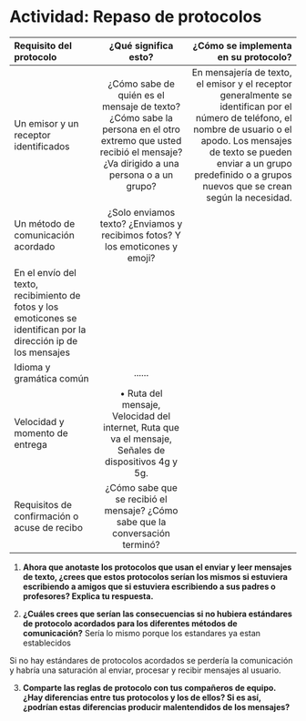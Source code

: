 # Actividad: Repaso de protocolos 

| Requisito del protocolo   | ¿Qué significa esto?   | ¿Cómo se implementa en su protocolo?  |
| :------------ |:---------------:| -----:|
| Un emisor y un receptor identificados | ¿Cómo sabe de quién es el mensaje de texto? ¿Cómo sabe la persona en el otro extremo que usted recibió el mensaje? ¿Va dirigido a una persona o a un grupo?  |En mensajería de texto, el emisor y el receptor generalmente se identifican por el número de teléfono, el nombre de usuario o el apodo. Los mensajes de texto se pueden enviar a un grupo predefinido o a grupos nuevos que se crean según la necesidad.  |
| Un método de comunicación acordado |  ¿Solo enviamos texto? ¿Enviamos y recibimos fotos? Y los emoticones y emoji? 
   |   En el envío del texto, recibimiento de fotos y los emoticones se identifican por la dirección ip de los mensajes |
| Idioma y gramática común  |  ......
| Velocidad y momento de entrega |    •	Ruta del mensaje,	Velocidad del internet,	Ruta que va el mensaje, Señales de dispositivos 4g y 5g. |
| Requisitos de confirmación o acuse de recibo  |    ¿Cómo sabe que se recibió el mensaje? ¿Cómo sabe que la conversación terminó?  |
                











1.	**Ahora que anotaste los protocolos que usan el enviar y leer mensajes de texto, ¿crees que estos protocolos serían los mismos si estuviera escribiendo a amigos que si estuviera escribiendo a sus padres o profesores? Explica tu respuesta.** 

 
 
2.	**¿Cuáles crees que serían las consecuencias si no hubiera estándares de protocolo acordados para los diferentes métodos de comunicación?**
   Sería lo mismo porque los estandares ya estan establecidos

 Si no hay estándares de protocolos acordados se perdería la comunicación y habría una saturación al enviar, procesar y recibir mensajes al usuario.
 
3.	**Comparte las reglas de protocolo con tus compañeros de equipo. ¿Hay diferencias entre tus protocolos y los de ellos? Si es así, ¿podrían estas diferencias producir malentendidos de los mensajes?**







 
